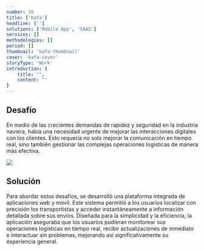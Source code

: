 ```yaml
---
number: 30
title: ['Kafa']
headline: ['']
solutions: ['Mobile App', 'SAAS']
services: []
methodologies: []
period: []
thumbnail: 'kafa-thumbnail'
cover: 'kafa-cover'
storyType: 'Work'
introduction: {
    title: "",
    content: ""
}
---
```


## Desafío

En medio de las crecientes demandas de rapidez y seguridad en la industria naviera, había una necesidad urgente de mejorar las interacciones digitales con los clientes. Esto requería no solo mejorar la comunicación en tiempo real, sino también gestionar las complejas operaciones logísticas de manera más efectiva.

![](/work/kafa-figure-1.jpg)

## Solución

Para abordar estos desafíos, se desarrolló una plataforma integrada de aplicaciones web y móvil. Este sistema permitió a los usuarios localizar con precisión los transportistas y acceder instantáneamente a información detallada sobre sus envíos. Diseñada para la simplicidad y la eficiencia, la aplicación aseguraba que los usuarios pudieran monitorear sus operaciones logísticas en tiempo real, recibir actualizaciones de inmediato e interactuar sin problemas, mejorando así significativamente su experiencia general.